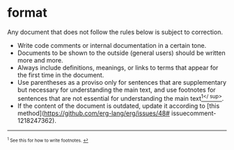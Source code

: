 # format

Any document that does not follow the rules below is subject to correction.

* Write code comments or internal documentation in a certain tone.
* Documents to be shown to the outside (general users) should be written more and more.
* Always include definitions, meanings, or links to terms that appear for the first time in the document.
* Use parentheses as a proviso only for sentences that are supplementary but necessary for understanding the main text, and use footnotes for sentences that are not essential for understanding the main text[<sup id="f1">1</ sup>](#1).
* If the content of the document is outdated, update it according to [this method](https://github.com/erg-lang/erg/issues/48# issuecomment-1218247362).

---

<span id="1" style="font-size:x-small"><sup>1</sup> See this for how to write footnotes. [↩](#f1)</span>
